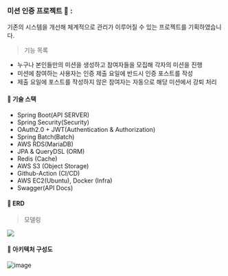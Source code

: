 ### 미션 인증 프로젝트 📝 :
기존의 시스템을 개선해 체계적으로 관리가 이루어질 수 있는 프로젝트를 기획하였습니다.
> 기능 목록
- 누구나 본인들만의 미션을 생성하고 참여자들을 모집해 각자의 미션을 진행
- 미션에 참여하는 사용자는 인증 제출 요일에 반드시 인증 포스트를 작성
- 제출 요일에 포스트를 작성하지 않은 참여자는 자동으로 해당 미션에서 강퇴 처리

#### 🧰 기술 스택 
 - Spring Boot(API SERVER)
 - Spring Security(Security)
 - OAuth2.0 + JWT(Authentication & Authorization)
 - Spring Batch(Batch)
 - AWS RDS(MariaDB)
 - JPA & QueryDSL (ORM)
 - Redis (Cache)
 - AWS S3 (Object Storage)
 - Github-Action (CI/CD)
 - AWS EC2(Ubuntu), Docker (Infra)
 - Swagger(API Docs)

#### 🚀 ERD 
> 모델링
 <img src="https://github.com/sungchulyun/Daily-mission/assets/97434717/3ccad2e0-b28b-4935-9c38-8dfbf9a597cd">
 <br>
 
#### 🚚 아키텍처 구성도

![image](https://github.com/user-attachments/assets/8549bce2-2df2-4142-80af-e91903781466)



